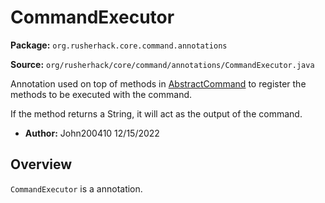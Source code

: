 # CommandExecutor

**Package:** `org.rusherhack.core.command.annotations`

**Source:** `org/rusherhack/core/command/annotations/CommandExecutor.java`

Annotation used on top of methods in [AbstractCommand](/core/command/AbstractCommand.md) to register the methods to be executed with the command.



If the method returns a String, it will act as the output of the command.
* **Author:** John200410 12/15/2022



## Overview

`CommandExecutor` is a annotation.

